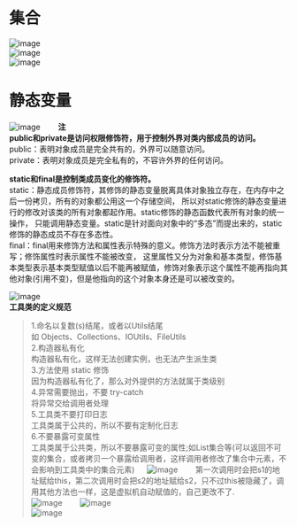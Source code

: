 # 集合
![image](https://user-images.githubusercontent.com/96570699/204971656-1a425cb6-700f-4ae7-8f5c-6060f6c332d3.png)  
![image](https://user-images.githubusercontent.com/96570699/204972782-8adf965a-8730-467d-869a-0217c0fbcf6e.png)  
![image](https://user-images.githubusercontent.com/96570699/204972567-d6506fa5-0698-4b59-84a2-d4447b22abf1.png)  




# 静态变量
![image](https://user-images.githubusercontent.com/96570699/204984503-5374a2de-f483-4bfd-a304-e9f63ad7e02f.png)　　
**注**  
**public和private是访问权限修饰符，用于控制外界对类内部成员的访问。**    
public：表明对象成员是完全共有的，外界可以随意访问。  
private：表明对象成员是完全私有的，不容许外界的任何访问。  

**static和final是控制类成员变化的修饰符。**  
static：静态成员修饰符，其修饰的静态变量脱离具体对象独立存在，在内存中之后一份拷贝，所有的对象都公用这一个存储空间，
所以对static修饰的静态变量进行的修改对该类的所有对象都起作用。static修饰的静态函数代表所有对象的统一操作，
只能调用静态变量。static是针对面向对象中的“多态”而提出来的，static修饰的静态成员不存在多态性。  
final：final用来修饰方法和属性表示特殊的意义。修饰方法时表示方法不能被重写；修饰属性时表示属性不能被改变，
这里属性又分为对象和基本类型，修饰基本类型表示基本类型赋值以后不能再被赋值，修饰对象表示这个属性不能再指向其他对象(引用不变)，但是他指向的这个对象本身还是可以被改变的。  


![image](https://user-images.githubusercontent.com/96570699/204996931-b2f63998-0409-4188-9e0d-1bd416897b3c.png)  
**工具类的定义规范**    
> 1.命名以复数(s)结尾，或者以Utils结尾  
> 如 Objects、Collections、IOUtils、FileUtils  
> 2.构造器私有化   
> 构造器私有化，这样无法创建实例，也无法产生派生类  
> 3.方法使用 static 修饰  
> 因为构造器私有化了，那么对外提供的方法就属于类级别  
> 4.异常需要抛出，不要 try-catch  
> 将异常交给调用者处理  
> 5.工具类不要打印日志  
> 工具类属于公共的，所以不要有定制化日志  
> 6.不要暴露可变属性  
> 工具类属于公共类，所以不要暴露可变的属性;如List集合等(可以返回不可变的集合，或者拷贝一个暴露给调用者，这样调用者修改了集合中元素，不会影响到工具类中的集合元素)  　
![image](https://user-images.githubusercontent.com/96570699/205006077-e0640b04-e03e-4a0f-bcd3-fb10df1078db.png)　　
第一次调用时会把s1的地址赋给this，第二次调用时会把s2的地址赋给s2，只不过this被隐藏了，调用其他方法也一样，这是虚拟机自动赋值的，自己更改不了.  
![image](https://user-images.githubusercontent.com/96570699/205007324-a6622dc5-2b8b-4afc-8d43-299102594874.png)　　
![image](https://user-images.githubusercontent.com/96570699/205008245-eaa48d6c-de7f-4a16-a2b8-15ebb19d522e.png)  
![image](https://user-images.githubusercontent.com/96570699/205009588-514f17be-16ad-40cc-a804-9d3b7b75ce40.png)   
  




